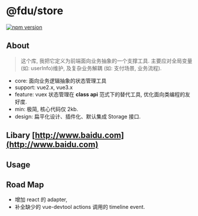 # @fdu/store

[![npm version](https://badge.fury.io/js/@fdu/store.svg)](https://badge.fury.io/js/@fdu/store)

## About

> 这个库, 我把它定义为前端面向业务抽象的一个支撑工具. 主要应对全局变量(如: userInfo)维护, 及复杂业务解耦 (如: 支付场景, 业务流程).

-   core: 面向业务逻辑抽象的状态管理工具
-   support: vue2.x, vue3.x
-   feature: vuex 状态管理在 **class api** 范式下的替代工具, 优化面向类编程的友好度.
-   min: 极简, 核心代码仅 2kb.
-   design: 扁平化设计、插件化、默认集成 Storage 接口.

## Libary [http://www.baidu.com](http://www.baidu.com)

## Usage

## Road Map

-   增加 react 的 adapter,
-   补全缺少的 vue-devtool actions 调用的 timeline event.
